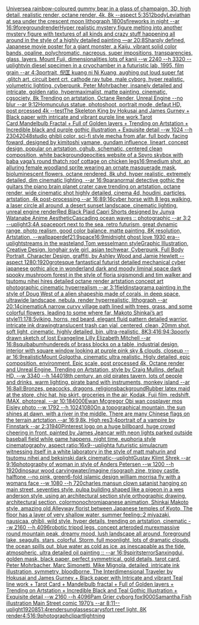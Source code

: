 [Universe](https://www.ebank.nz/aiartgenerator?category=Universe)[a rainbow-coloured gummy bear in a glass of champaign, 3D, high detail, realistic render, octane render, 4k, 8k --aspect 5:3](https://www.ebank.nz/aiartgenerator?category=a%2520rainbow-coloured%2520gummy%2520bear%2520in%2520a%2520glass%2520of%2520champaign%2C%25203D%2C%2520high%2520detail%2C%2520realistic%2520render%2C%2520octane%2520render%2C%25204k%2C%25208k%2520--aspect%25205%3A3)[512](https://www.ebank.nz/aiartgenerator?category=512)[body](https://www.ebank.nz/aiartgenerator?category=body)[Leviathan at sea under the crescent moon lithograph 1800s](https://www.ebank.nz/aiartgenerator?category=Leviathan%2520at%2520sea%2520under%2520the%2520crescent%2520moon%2520lithograph%25201800s)[fireworks in night --ar 16:9](https://www.ebank.nz/aiartgenerator?category=fireworks%2520in%2520night%2520--ar%252016%3A9)[foreground](https://www.ebank.nz/aiartgenerator?category=foreground)[render](https://www.ebank.nz/aiartgenerator?category=render)[Hyper realistic mystery figure melting into another mystery figure with textures of all kinds and crazy  stuff happening all around in the style of a highly detailed painting —ar 20:8](https://www.ebank.nz/aiartgenerator?category=Hyper%2520realistic%2520mystery%2520figure%2520melting%2520into%2520another%2520mystery%2520figure%2520with%2520textures%2520of%2520all%2520kinds%2520and%2520crazy%2520%2520stuff%2520happening%2520all%2520around%2520in%2520the%2520style%2520of%2520a%2520highly%2520detailed%2520painting%2520%E2%80%94ar%252020%3A8)[Sharply defined, Japanese movie poster for a giant monster, a Kaiju, vibrant solid color bands, opaline, polychromatic, nacreous, super impositions, transparencies, glass, layers, Mount Fuji, dimensionalities,lots of kanji --w 2240 --h 3320 --uplight](https://www.ebank.nz/aiartgenerator?category=Sharply%2520defined%2C%2520Japanese%2520movie%2520poster%2520for%2520a%2520giant%2520monster%2C%2520a%2520Kaiju%2C%2520vibrant%2520solid%2520color%2520bands%2C%2520opaline%2C%2520polychromatic%2C%2520nacreous%2C%2520super%2520impositions%2C%2520transparencies%2C%2520glass%2C%2520layers%2C%2520Mount%2520Fuji%2C%2520dimensionalities%2Clots%2520of%2520kanji%2520--w%25202240%2520--h%25203320%2520--uplight)[vin diesel specimen in a cryochamber in a futuristic lab, 1995, film grain --ar 4:3](https://www.ebank.nz/aiartgenerator?category=vin%2520diesel%2520specimen%2520in%2520a%2520cryochamber%2520in%2520a%2520futuristic%2520lab%2C%25201995%2C%2520film%2520grain%2520--ar%25204%3A3)[portrait, 倪匡 kuang ni Ni Kuang, aughing out loud,super fat ,glitch art, circuit bent crt, cathode ray tube, male cyborg, hyper realistic, volumetric lighting, cyberpunk, Peter Mohrbacher, insanely detailed and intricate, golden ratio, hypermaximalist, matte painting, cinematic, cgsociety, 8k Trending on artstation, Octane Render, Unreal Engine --no blur --ar 9:12](https://www.ebank.nz/aiartgenerator?category=portrait%2C%2520%E5%80%AA%E5%8C%A1%2520kuang%2520ni%2520Ni%2520Kuang%2C%2520aughing%2520out%2520loud%2Csuper%2520fat%2520%2Cglitch%2520art%2C%2520circuit%2520bent%2520crt%2C%2520cathode%2520ray%2520tube%2C%2520male%2520cyborg%2C%2520hyper%2520realistic%2C%2520volumetric%2520lighting%2C%2520cyberpunk%2C%2520Peter%2520Mohrbacher%2C%2520insanely%2520detailed%2520and%2520intricate%2C%2520golden%2520ratio%2C%2520hypermaximalist%2C%2520matte%2520painting%2C%2520cinematic%2C%2520cgsociety%2C%25208k%2520Trending%2520on%2520artstation%2C%2520Octane%2520Render%2C%2520Unreal%2520Engine%2520--no%2520blur%2520--ar%25209%3A12)[Homunculus statue, photoshoot, portrait mode, defaut HD, post prcessed 4k --test](https://www.ebank.nz/aiartgenerator?category=Homunculus%2520statue%2C%2520photoshoot%2C%2520portrait%2520mode%2C%2520defaut%2520HD%2C%2520post%2520prcessed%25204k%2520--test)[The Skeleton King by Hokusai and James Gurney + Black paper with intricate and vibrant purple line work,Tarot Card,Mandelbulb Fractal + Full of Golden layers + Trending on Artstation + Incredible black and purple gothic illustration + Exquisite detail --w 1024 --h 2304](https://www.ebank.nz/aiartgenerator?category=The%2520Skeleton%2520King%2520by%2520Hokusai%2520and%2520James%2520Gurney%2520%2B%2520Black%2520paper%2520with%2520intricate%2520and%2520vibrant%2520purple%2520line%2520work%2CTarot%2520Card%2CMandelbulb%2520Fractal%2520%2B%2520Full%2520of%2520Golden%2520layers%2520%2B%2520Trending%2520on%2520Artstation%2520%2B%2520Incredible%2520black%2520and%2520purple%2520gothic%2520illustration%2520%2B%2520Exquisite%2520detail%2520--w%25201024%2520--h%25202304)[2048](https://www.ebank.nz/aiartgenerator?category=2048)[studio ghibli color, sci-fi style mecha from afar, full body, facing foward, designed by kimitoshi yamane, gundam influence, lineart, concept design, popular on artstation, cghub, schematic, centered clean composition, white background](https://www.ebank.nz/aiartgenerator?category=studio%2520ghibli%2520color%2C%2520sci-fi%2520style%2520mecha%2520from%2520afar%2C%2520full%2520body%2C%2520facing%2520foward%2C%2520designed%2520by%2520kimitoshi%2520yamane%2C%2520gundam%2520influence%2C%2520lineart%2C%2520concept%2520design%2C%2520popular%2520on%2520artstation%2C%2520cghub%2C%2520schematic%2C%2520centered%2520clean%2520composition%2C%2520white%2520background)[geocities website of a Spyro skybox with baba yaga’s round thatch roof cottage on chicken legs](https://www.ebank.nz/aiartgenerator?category=geocities%2520website%2520of%2520a%2520Spyro%2520skybox%2520with%2520baba%2520yaga%E2%80%99s%2520round%2520thatch%2520roof%2520cottage%2520on%2520chicken%2520legs)[16:9](https://www.ebank.nz/aiartgenerator?category=16%3A9)[medium shot, an alluring female woodland sprite wearing an ornate masquerade mask, bioluminescent flowers, octane rendered, 8k uhd, hyper realistic, extremely detailed, dim cinematic lighting, --ar 16:9](https://www.ebank.nz/aiartgenerator?category=medium%2520shot%2C%2520an%2520alluring%2520female%2520woodland%2520sprite%2520wearing%2520an%2520ornate%2520masquerade%2520mask%2C%2520bioluminescent%2520flowers%2C%2520octane%2520rendered%2C%25208k%2520uhd%2C%2520hyper%2520realistic%2C%2520extremely%2520detailed%2C%2520dim%2520cinematic%2520lighting%2C%2520--ar%252016%3A9)[paranormal detective gothic the guitars the piano brain planet crater cave trending on artstation, octane render, wide cinematic shot highly detailed, cinema 4d, houdini, particles, artstation, 4k post-processing --ar 16:8](https://www.ebank.nz/aiartgenerator?category=paranormal%2520detective%2520gothic%2520the%2520guitars%2520the%2520piano%2520brain%2520planet%2520crater%2520cave%2520trending%2520on%2520artstation%2C%2520octane%2520render%2C%2520wide%2520cinematic%2520shot%2520highly%2520detailed%2C%2520cinema%25204d%2C%2520houdini%2C%2520particles%2C%2520artstation%2C%25204k%2520post-processing%2520--ar%252016%3A8)[9:16](https://www.ebank.nz/aiartgenerator?category=9%3A16)[cyber horse with 8 legs walking, a laser circle all around, a desert sunset landscape, cinematic lighting, unreal engine render](https://www.ebank.nz/aiartgenerator?category=cyber%2520horse%2520with%25208%2520legs%2520walking%2C%2520a%2520laser%2520circle%2520all%2520around%2C%2520a%2520desert%2520sunset%2520landscape%2C%2520cinematic%2520lighting%2C%2520unreal%2520engine%2520render)[Red Black Plaid Capri Shorts designed by Junya Watanabe Anime Aesthetic](https://www.ebank.nz/aiartgenerator?category=Red%2520Black%2520Plaid%2520Capri%2520Shorts%2520designed%2520by%2520Junya%2520Watanabe%2520Anime%2520Aesthetic)[Cascading ocean waves :: photographic --ar 3:2 --uplight](https://www.ebank.nz/aiartgenerator?category=Cascading%2520ocean%2520waves%2520%3A%3A%2520photographic%2520--ar%25203%3A2%2520--uplight)[3:4](https://www.ebank.nz/aiartgenerator?category=3%3A4)[A spaceport next to the sea, retro futurism, great dynamic range, photo realism, good color balance, matte painting, 8K resolution, Artstation, --wallpaper](https://www.ebank.nz/aiartgenerator?category=A%2520spaceport%2520next%2520to%2520the%2520sea%2C%2520retro%2520futurism%2C%2520great%2520dynamic%2520range%2C%2520photo%2520realism%2C%2520good%2520color%2520balance%2C%2520matte%2520painting%2C%25208K%2520resolution%2C%2520Artstation%2C%2520--wallpaper)[def](https://www.ebank.nz/aiartgenerator?category=def)[21:9](https://www.ebank.nz/aiartgenerator?category=21%3A9)[space](https://www.ebank.nz/aiartgenerator?category=space)[16:9](https://www.ebank.nz/aiartgenerator?category=16%3A9)[midnight ghost love 1930 era](https://www.ebank.nz/aiartgenerator?category=midnight%2520ghost%2520love%25201930%2520era)[--uplight](https://www.ebank.nz/aiartgenerator?category=--uplight)[streams in the wasteland,Tom wesselmann style](https://www.ebank.nz/aiartgenerator?category=streams%2520in%2520the%2520wasteland%2CTom%2520wesselmann%2520style)[Graphic Illustration, Creative Design, longhair syle girl, asian techwear, Cyberpunk, Full Body Portrait, Character Design, graffiti, by Ashley Wood and Jamie Hewlett --aspect 1280:1920](https://www.ebank.nz/aiartgenerator?category=Graphic%2520Illustration%2C%2520Creative%2520Design%2C%2520longhair%2520syle%2520girl%2C%2520asian%2520techwear%2C%2520Cyberpunk%2C%2520Full%2520Body%2520Portrait%2C%2520Character%2520Design%2C%2520graffiti%2C%2520by%2520Ashley%2520Wood%2520and%2520Jamie%2520Hewlett%2520--aspect%25201280%3A1920)[grotesque fantastical futurist detailed mechanical cyber japanese gothic alice in wonderland dark and moody liminal space dark spooky mushroom forest in the style of floria sigismondi and tim walker and tsutomu nihei hires detailed octane render artstation concept art photographic cinematic hyperrealism --ar 3:1](https://www.ebank.nz/aiartgenerator?category=grotesque%2520fantastical%2520futurist%2520detailed%2520mechanical%2520cyber%2520japanese%2520gothic%2520alice%2520in%2520wonderland%2520dark%2520and%2520moody%2520liminal%2520space%2520dark%2520spooky%2520mushroom%2520forest%2520in%2520the%2520style%2520of%2520floria%2520sigismondi%2520and%2520tim%2520walker%2520and%2520tsutomu%2520nihei%2520hires%2520detailed%2520octane%2520render%2520artstation%2520concept%2520art%2520photographic%2520cinematic%2520hyperrealism%2520--ar%25203%3A1)[field](https://www.ebank.nz/aiartgenerator?category=field)[instagram](https://www.ebank.nz/aiartgenerator?category=instagram)[a painting in the style of Doug West of a alien shapeship made of corals, in deep space, ultrawide landscape, nebula, render hyperrealistic, lithograph --ar 20:14](https://www.ebank.nz/aiartgenerator?category=a%2520painting%2520in%2520the%2520style%2520of%2520Doug%2520West%2520of%2520a%2520alien%2520shapeship%2520made%2520of%2520corals%2C%2520in%2520deep%2520space%2C%2520ultrawide%2520landscape%2C%2520nebula%2C%2520render%2520hyperrealistic%2C%2520lithograph%2520--ar%252020%3A14)[cinematic](https://www.ebank.nz/aiartgenerator?category=cinematic)[A narrow curvy village path lined with trees, grass, and some colorful flowers, leading to some where far, Makoto Shinkai’s art style](https://www.ebank.nz/aiartgenerator?category=A%2520narrow%2520curvy%2520village%2520path%2520lined%2520with%2520trees%2C%2520grass%2C%2520and%2520some%2520colorful%2520flowers%2C%2520leading%2520to%2520some%2520where%2520far%2C%2520Makoto%2520Shinkai%E2%80%99s%2520art%2520style)[11:17](https://www.ebank.nz/aiartgenerator?category=11%3A17)[8:5](https://www.ebank.nz/aiartgenerator?category=8%3A5)[viking, horns, red beard, elegant fluid pattern detailed warrior, intricate ink drawing](https://www.ebank.nz/aiartgenerator?category=viking%2C%2520horns%2C%2520red%2520beard%2C%2520elegant%2520fluid%2520pattern%2520detailed%2520warrior%2C%2520intricate%2520ink%2520drawing)[translucent trash can vial, centered, clean, 20mm shot, soft light, cinematic, highly detailed, bin, ultra-realistic, 8K](https://www.ebank.nz/aiartgenerator?category=translucent%2520trash%2520can%2520vial%2C%2520centered%2C%2520clean%2C%252020mm%2520shot%2C%2520soft%2520light%2C%2520cinematic%2C%2520highly%2520detailed%2C%2520bin%2C%2520ultra-realistic%2C%25208K)[3:4](https://www.ebank.nz/aiartgenerator?category=3%3A4)[16:9](https://www.ebank.nz/aiartgenerator?category=16%3A9)[4:3](https://www.ebank.nz/aiartgenerator?category=4%3A3)[poorly drawn sketch of lost Evangeline Lilly Elizabeth Mitchell --ar 16:8](https://www.ebank.nz/aiartgenerator?category=poorly%2520drawn%2520sketch%2520of%2520lost%2520Evangeline%2520Lilly%2520Elizabeth%2520Mitchell%2520--ar%252016%3A8)[squibabum](https://www.ebank.nz/aiartgenerator?category=squibabum)[hundereds of brass blocks on a table, industrial design, interior with square window looking at purple pink sky & clouds, closeup  --ar 16:9](https://www.ebank.nz/aiartgenerator?category=hundereds%2520of%2520brass%2520blocks%2520on%2520a%2520table%2C%2520industrial%2520design%2C%2520interior%2520with%2520square%2520window%2520looking%2520at%2520purple%2520pink%2520sky%2520%26%2520clouds%2C%2520closeup%2520%2520--ar%252016%3A9)[realistic](https://www.ebank.nz/aiartgenerator?category=realistic)[Mount Golgotha, cinematic ultra realistic. Higly detailed, epic composition. environment. Epic scale, post processed 4k, Octane render and Unreal Engine. Trending on Artstation, style by Craig Mullins, default HD, --w 3340 --h 1440](https://www.ebank.nz/aiartgenerator?category=Mount%2520Golgotha%2C%2520cinematic%2520ultra%2520realistic.%2520Higly%2520detailed%2C%2520epic%2520composition.%2520environment.%2520Epic%2520scale%2C%2520post%2520processed%25204k%2C%2520Octane%2520render%2520and%2520Unreal%2520Engine.%2520Trending%2520on%2520Artstation%2C%2520style%2520by%2520Craig%2520Mullins%2C%2520default%2520HD%2C%2520--w%25203340%2520--h%25201440)[18th century, an old pirates tavern, lots of people and drinks, warm lighting, pirate band with instruments, monkey island --ar 16:8](https://www.ebank.nz/aiartgenerator?category=18th%2520century%2C%2520an%2520old%2520pirates%2520tavern%2C%2520lots%2520of%2520people%2520and%2520drinks%2C%2520warm%2520lighting%2C%2520pirate%2520band%2520with%2520instruments%2C%2520monkey%2520island%2520--ar%252016%3A8)[all:Bronzes, peacocks, dragons, religions](https://www.ebank.nz/aiartgenerator?category=all%3ABronzes%2C%2520peacocks%2C%2520dragons%2C%2520religions)[background](https://www.ebank.nz/aiartgenerator?category=background)[Rubber latex maid at the store, chic hat, hip skirt, groceries in the air, Kodak, Fuji film, redshift, IMAX, photoreal, --ar 10:18](https://www.ebank.nz/aiartgenerator?category=Rubber%2520latex%2520maid%2520at%2520the%2520store%2C%2520chic%2520hat%2C%2520hip%2520skirt%2C%2520groceries%2520in%2520the%2520air%2C%2520Kodak%2C%2520Fuji%2520film%2C%2520redshift%2C%2520IMAX%2C%2520photoreal%2C%2520--ar%252010%3A18)[4000](https://www.ebank.nz/aiartgenerator?category=4000)[Ewan Mcgregor Obi wan cosplayer mos Eisley photo --w 1792 --h 1024](https://www.ebank.nz/aiartgenerator?category=Ewan%2520Mcgregor%2520Obi%2520wan%2520cosplayer%2520mos%2520Eisley%2520photo%2520--w%25201792%2520--h%25201024)[1080](https://www.ebank.nz/aiartgenerator?category=1080)[On a topographical mountain, the sun shines at dawn, with a river in the middle. There are many Chinese flags on the terrain,artctation,--ar 16:9,8k, High res](https://www.ebank.nz/aiartgenerator?category=On%2520a%2520topographical%2520mountain%2C%2520the%2520sun%2520shines%2520at%2520dawn%2C%2520with%2520a%2520river%2520in%2520the%2520middle.%2520There%2520are%2520many%2520Chinese%2520flags%2520on%2520the%2520terrain%2Cartctation%2C--ar%252016%3A9%2C8k%2C%2520High%2520res)[3:4](https://www.ebank.nz/aiartgenerator?category=3%3A4)[portrait of a vampire by Finnstark --ar 2:3](https://www.ebank.nz/aiartgenerator?category=portrait%2520of%2520a%2520vampire%2520by%2520Finnstark%2520--ar%25202%3A3)[1940](https://www.ebank.nz/aiartgenerator?category=1940)[Pinterest logo on a huge billboard, huge crowd cheering in front, painted by James Jean](https://www.ebank.nz/aiartgenerator?category=Pinterest%2520logo%2520on%2520a%2520huge%2520billboard%2C%2520huge%2520crowd%2520cheering%2520in%2520front%2C%2520painted%2520by%2520James%2520Jean)[car with neon lights parked outside baseball field while game happens, night time, euphoria style cinematography, aspect ratio:16x9](https://www.ebank.nz/aiartgenerator?category=car%2520with%2520neon%2520lights%2520parked%2520outside%2520baseball%2520field%2520while%2520game%2520happens%2C%2520night%2520time%2C%2520euphoria%2520style%2520cinematography%2C%2520aspect%2520ratio%3A16x9)[--uplight](https://www.ebank.nz/aiartgenerator?category=--uplight)[a futuristic simulacrum witnessing itself in a white laboratory in the style of matt mahurin and tsutomu nihei and beksinski dark cinematic](https://www.ebank.nz/aiartgenerator?category=a%2520futuristic%2520simulacrum%2520witnessing%2520itself%2520in%2520a%2520white%2520laboratory%2520in%2520the%2520style%2520of%2520matt%2520mahurin%2520and%2520tsutomu%2520nihei%2520and%2520beksinski%2520dark%2520cinematic)[--uplight](https://www.ebank.nz/aiartgenerator?category=--uplight)[Gustav Klimt Shrek --ar 9:16](https://www.ebank.nz/aiartgenerator?category=Gustav%2520Klimt%2520Shrek%2520--ar%25209%3A16)[photography of woman in style of Anders Petersen --w 1200 --h 1920](https://www.ebank.nz/aiartgenerator?category=photography%2520of%2520woman%2520in%2520style%2520of%2520Anders%2520Petersen%2520--w%25201200%2520--h%25201920)[dinosaur wood carving](https://www.ebank.nz/aiartgenerator?category=dinosaur%2520wood%2520carving)[water](https://www.ebank.nz/aiartgenerator?category=water)[/imagine risograph zine, trippy castle, halftone  --no pink, green](https://www.ebank.nz/aiartgenerator?category=/imagine%2520risograph%2520zine%2C%2520trippy%2520castle%2C%2520halftone%2520%2520--no%2520pink%2C%2520green)[6-fold islamic design william morris](https://www.ebank.nz/aiartgenerator?category=6-fold%2520islamic%2520design%2520william%2520morris)[a fly with a womans face --w 1080 --h 720](https://www.ebank.nz/aiartgenerator?category=a%2520fly%2520with%2520a%2520womans%2520face%2520--w%25201080%2520--h%2520720)[charles mansun clown satanist hanging on main street, seventies style, pulp](https://www.ebank.nz/aiartgenerator?category=charles%2520mansun%2520clown%2520satanist%2520hanging%2520on%2520main%2520street%2C%2520seventies%2520style%2C%2520pulp)[a building shaped like a pigeon in a wes anderson style, using an architectural section style orthographic drawing, architectural section, color](https://www.ebank.nz/aiartgenerator?category=a%2520building%2520shaped%2520like%2520a%2520pigeon%2520in%2520a%2520wes%2520anderson%2520style%2C%2520using%2520an%2520architectural%2520section%2520style%2520orthographic%2520drawing%2C%2520architectural%2520section%2C%2520color)[monochrom](https://www.ebank.nz/aiartgenerator?category=monochrom)[japanese animation, Shinkai Makoto style, amazing old Alleyway florist between Japanese temples of Kyoto, The floor has a layer of very shallow water, summer feeling::2  miyazaki, nausicaa, ghibli, wild style, hyper details, trending on artstation, cinematic --w 2160  --h 4096](https://www.ebank.nz/aiartgenerator?category=japanese%2520animation%2C%2520Shinkai%2520Makoto%2520style%2C%2520amazing%2520old%2520Alleyway%2520florist%2520between%2520Japanese%2520temples%2520of%2520Kyoto%2C%2520The%2520floor%2520has%2520a%2520layer%2520of%2520very%2520shallow%2520water%2C%2520summer%2520feeling%3A%3A2%2520%2520miyazaki%2C%2520nausicaa%2C%2520ghibli%2C%2520wild%2520style%2C%2520hyper%2520details%2C%2520trending%2520on%2520artstation%2C%2520cinematic%2520--w%25202160%2520%2520--h%25204096)[robotic tripod legs, concept art](https://www.ebank.nz/aiartgenerator?category=robotic%2520tripod%2520legs%2C%2520concept%2520art)[eroded murex](https://www.ebank.nz/aiartgenerator?category=eroded%2520murex)[massive round mountain peak, dreamy mood, lush landscape all around, foreground lake, seagulls, stars, colorful, Storm, full moonlight, lots of dramatic clouds, the ocean spills out, blue water as cold as ice, as inescapable as the tide, atmospheric, ultra detailed oil painting :: --ar 16:9](https://www.ebank.nz/aiartgenerator?category=massive%2520round%2520mountain%2520peak%2C%2520dreamy%2520mood%2C%2520lush%2520landscape%2520all%2520around%2C%2520foreground%2520lake%2C%2520seagulls%2C%2520stars%2C%2520colorful%2C%2520Storm%2C%2520full%2520moonlight%2C%2520lots%2520of%2520dramatic%2520clouds%2C%2520the%2520ocean%2520spills%2520out%2C%2520blue%2520water%2520as%2520cold%2520as%2520ice%2C%2520as%2520inescapable%2520as%2520the%2520tide%2C%2520atmospheric%2C%2520ultra%2520detailed%2520oil%2520painting%2520%3A%3A%2520--ar%252016%3A9)[spirits](https://www.ebank.nz/aiartgenerator?category=spirits)[terror](https://www.ebank.nz/aiartgenerator?category=terror)[Sanxingdui, golden mask, black paper, perfect symmetrical, gold details, tarot card, Peter Mohrbacher, Marc Simonetti, Mike Mignola, detailed, intricate ink illustration, symmetry, bloodborne, The Interdimensional Traveler by Hokusai and James Gurney + Black paper with Intricate and vibrant Teal line work + Tarot Card + Mandelbulb fractal + Full of Golden layers + Trending on Artstation + Incredible Black and Teal Gothic Illustration + Exquisite detail --w 2160 --h 4096](https://www.ebank.nz/aiartgenerator?category=Sanxingdui%2C%2520golden%2520mask%2C%2520black%2520paper%2C%2520perfect%2520symmetrical%2C%2520gold%2520details%2C%2520tarot%2520card%2C%2520Peter%2520Mohrbacher%2C%2520Marc%2520Simonetti%2C%2520Mike%2520Mignola%2C%2520detailed%2C%2520intricate%2520ink%2520illustration%2C%2520symmetry%2C%2520bloodborne%2C%2520The%2520Interdimensional%2520Traveler%2520by%2520Hokusai%2520and%2520James%2520Gurney%2520%2B%2520Black%2520paper%2520with%2520Intricate%2520and%2520vibrant%2520Teal%2520line%2520work%2520%2B%2520Tarot%2520Card%2520%2B%2520Mandelbulb%2520fractal%2520%2B%2520Full%2520of%2520Golden%2520layers%2520%2B%2520Trending%2520on%2520Artstation%2520%2B%2520Incredible%2520Black%2520and%2520Teal%2520Gothic%2520Illustration%2520%2B%2520Exquisite%2520detail%2520--w%25202160%2520--h%25204096)[Pam Grier cyborg fox](https://www.ebank.nz/aiartgenerator?category=Pam%2520Grier%2520cyborg%2520fox)[9000](https://www.ebank.nz/aiartgenerator?category=9000)[Samantha Fish illustration Main Street comic 1970’s --ar 8:11](https://www.ebank.nz/aiartgenerator?category=Samantha%2520Fish%2520illustration%2520Main%2520Street%2520comic%25201970%E2%80%99s%2520--ar%25208%3A11)[--uplight](https://www.ebank.nz/aiartgenerator?category=--uplight)[1920](https://www.ebank.nz/aiartgenerator?category=1920)[85](https://www.ebank.nz/aiartgenerator?category=85)[1:4](https://www.ebank.nz/aiartgenerator?category=1%3A4)[render](https://www.ebank.nz/aiartgenerator?category=render)[sunglasses](https://www.ebank.nz/aiartgenerator?category=sunglasses)[carysfort reef light, 8K render](https://www.ebank.nz/aiartgenerator?category=carysfort%2520reef%2520light%2C%25208K%2520render)[4:5](https://www.ebank.nz/aiartgenerator?category=4%3A5)[16:9](https://www.ebank.nz/aiartgenerator?category=16%3A9)[photograph](https://www.ebank.nz/aiartgenerator?category=photograph)[clipart](https://www.ebank.nz/aiartgenerator?category=clipart)[lightning](https://www.ebank.nz/aiartgenerator?category=lightning)